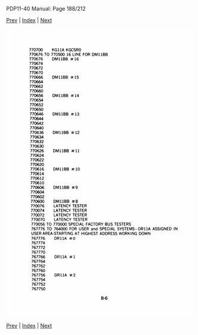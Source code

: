 PDP11-40 Manual: Page 188/212

[Prev](pdp11-40-000187.html) | [Index](index.html) | [Next](pdp11-40-000189.html)

![](pdp11-40-000188.gif)

[Prev](pdp11-40-000187.html) | [Index](index.html) | [Next](pdp11-40-000189.html)

